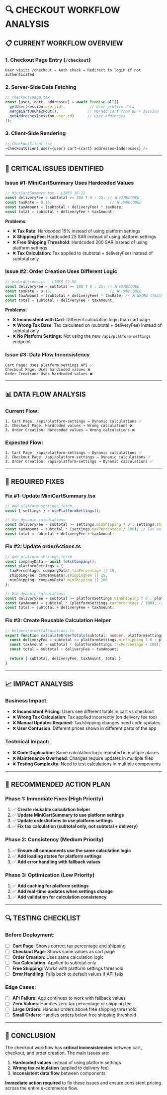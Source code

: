 # 🔍 **CHECKOUT WORKFLOW ANALYSIS**

## 📋 **CURRENT WORKFLOW OVERVIEW**

### **1. Checkout Page Entry (`/checkout`)**
```
User visits /checkout → Auth check → Redirect to login if not authenticated
```

### **2. Server-Side Data Fetching**
```typescript
// checkout/page.tsx
const [user, cart, addresses] = await Promise.all([
  getUser(session.user.id),           // User profile data
  mergeCartOnCheckout(),             // Merged cart from DB + session
  getAddresses(session.user.id)      // User addresses
]);
```

### **3. Client-Side Rendering**
```typescript
// CheckoutClient.tsx
<CheckoutClient user={user} cart={cart} addresses={addresses} />
```

---

## 🚨 **CRITICAL ISSUES IDENTIFIED**

### **Issue #1: MiniCartSummary Uses Hardcoded Values**
```typescript
// MiniCartSummary.tsx - LINES 18-22
const deliveryFee = subtotal >= 200 ? 0 : 25; // ❌ HARDCODED
const taxRate = 0.15;                          // ❌ HARDCODED
const taxAmount = (subtotal + deliveryFee) * taxRate;
const total = subtotal + deliveryFee + taxAmount;
```

**Problems:**
- ❌ **Tax Rate**: Hardcoded 15% instead of using platform settings
- ❌ **Shipping Fee**: Hardcoded 25 SAR instead of using platform settings  
- ❌ **Free Shipping Threshold**: Hardcoded 200 SAR instead of using platform settings
- ❌ **Tax Calculation**: Tax applied to (subtotal + deliveryFee) instead of subtotal only

### **Issue #2: Order Creation Uses Different Logic**
```typescript
// orderActions.ts - LINES 92-96
const deliveryFee = subtotal >= 200 ? 0 : 25; // ❌ HARDCODED
const taxRate = 0.15;                          // ❌ HARDCODED
const taxAmount = (subtotal + deliveryFee) * taxRate; // ❌ WRONG CALCULATION
const total = subtotal + deliveryFee + taxAmount;
```

**Problems:**
- ❌ **Inconsistent with Cart**: Different calculation logic than cart page
- ❌ **Wrong Tax Base**: Tax calculated on (subtotal + deliveryFee) instead of subtotal only
- ❌ **No Platform Settings**: Not using the new `/api/platform-settings` endpoint

### **Issue #3: Data Flow Inconsistency**
```
Cart Page: Uses platform settings API ✅
Checkout Page: Uses hardcoded values ❌
Order Creation: Uses hardcoded values ❌
```

---

## 📊 **DATA FLOW ANALYSIS**

### **Current Flow:**
```
1. Cart Page: /api/platform-settings → Dynamic calculations ✅
2. Checkout Page: Hardcoded values → Wrong calculations ❌
3. Order Creation: Hardcoded values → Wrong calculations ❌
```

### **Expected Flow:**
```
1. Cart Page: /api/platform-settings → Dynamic calculations ✅
2. Checkout Page: /api/platform-settings → Dynamic calculations ✅
3. Order Creation: /api/platform-settings → Dynamic calculations ✅
```

---

## 🔧 **REQUIRED FIXES**

### **Fix #1: Update MiniCartSummary.tsx**
```typescript
// Add platform settings fetch
const { settings } = usePlatformSettings();

// Use dynamic calculations
const deliveryFee = subtotal >= settings.minShipping ? 0 : settings.shippingFee;
const taxAmount = subtotal * (settings.taxPercentage / 100); // Tax on subtotal only
const total = subtotal + deliveryFee + taxAmount;
```

### **Fix #2: Update orderActions.ts**
```typescript
// Add platform settings fetch
const companyData = await fetchCompany();
const platformSettings = {
  taxPercentage: companyData?.taxPercentage || 15,
  shippingFee: companyData?.shippingFee || 25,
  minShipping: companyData?.minShipping || 200
};

// Use dynamic calculations
const deliveryFee = subtotal >= platformSettings.minShipping ? 0 : platformSettings.shippingFee;
const taxAmount = subtotal * (platformSettings.taxPercentage / 100); // Tax on subtotal only
const total = subtotal + deliveryFee + taxAmount;
```

### **Fix #3: Create Reusable Calculation Helper**
```typescript
// helpers/orderCalculations.ts
export function calculateOrderTotals(subtotal: number, platformSettings: PlatformSettings) {
  const deliveryFee = subtotal >= platformSettings.minShipping ? 0 : platformSettings.shippingFee;
  const taxAmount = subtotal * (platformSettings.taxPercentage / 100);
  const total = subtotal + deliveryFee + taxAmount;
  
  return { subtotal, deliveryFee, taxAmount, total };
}
```

---

## 📈 **IMPACT ANALYSIS**

### **Business Impact:**
- ❌ **Inconsistent Pricing**: Users see different totals in cart vs checkout
- ❌ **Wrong Tax Calculation**: Tax applied incorrectly (on delivery fee too)
- ❌ **Manual Updates Required**: Tax/shipping changes need code updates
- ❌ **User Confusion**: Different prices shown in different parts of the app

### **Technical Impact:**
- ❌ **Code Duplication**: Same calculation logic repeated in multiple places
- ❌ **Maintenance Overhead**: Changes require updates in multiple files
- ❌ **Testing Complexity**: Need to test calculations in multiple components

---

## 🎯 **RECOMMENDED ACTION PLAN**

### **Phase 1: Immediate Fixes (High Priority)**
1. ✅ **Create reusable calculation helper**
2. ✅ **Update MiniCartSummary to use platform settings**
3. ✅ **Update orderActions to use platform settings**
4. ✅ **Fix tax calculation (subtotal only, not subtotal + delivery)**

### **Phase 2: Consistency (Medium Priority)**
1. ✅ **Ensure all components use the same calculation logic**
2. ✅ **Add loading states for platform settings**
3. ✅ **Add error handling with fallback values**

### **Phase 3: Optimization (Low Priority)**
1. ✅ **Add caching for platform settings**
2. ✅ **Add real-time updates when settings change**
3. ✅ **Add validation for calculation consistency**

---

## 🔍 **TESTING CHECKLIST**

### **Before Deployment:**
- [ ] **Cart Page**: Shows correct tax percentage and shipping
- [ ] **Checkout Page**: Shows same values as cart page
- [ ] **Order Creation**: Uses same calculation logic
- [ ] **Tax Calculation**: Applied to subtotal only
- [ ] **Free Shipping**: Works with platform settings threshold
- [ ] **Error Handling**: Falls back to default values if API fails

### **Edge Cases:**
- [ ] **API Failure**: App continues to work with fallback values
- [ ] **Zero Values**: Handles zero tax percentage or shipping fee
- [ ] **Large Orders**: Handles orders above free shipping threshold
- [ ] **Small Orders**: Handles orders below free shipping threshold

---

## 📝 **CONCLUSION**

The checkout workflow has **critical inconsistencies** between cart, checkout, and order creation. The main issues are:

1. **Hardcoded values** instead of using platform settings
2. **Wrong tax calculation** (applied to delivery fee)
3. **Inconsistent data flow** between components

**Immediate action required** to fix these issues and ensure consistent pricing across the entire e-commerce flow. 